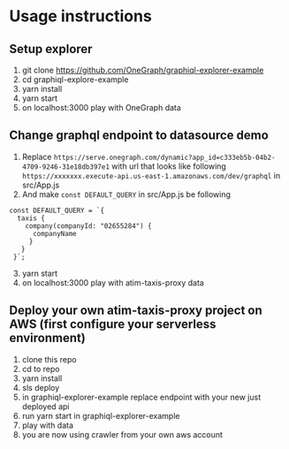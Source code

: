 # Usage instructions

## Setup explorer
1. git clone https://github.com/OneGraph/graphiql-explorer-example
2. cd graphiql-explore-example
3. yarn install
4. yarn start
5. on localhost:3000 play with OneGraph data

## Change graphql endpoint to datasource demo

1. Replace `https://serve.onegraph.com/dynamic?app_id=c333eb5b-04b2-4709-9246-31e18db397e1` with url that looks like following `https://xxxxxxx.execute-api.us-east-1.amazonaws.com/dev/graphql` in src/App.js
2. And make `const DEFAULT_QUERY` in src/App.js be following

```
const DEFAULT_QUERY = `{
  taxis {
    company(companyId: "02655284") {
      companyName
     }
   }
 }`;
```
3. yarn start
4. on localhost:3000 play with atim-taxis-proxy data

## Deploy your own atim-taxis-proxy project on AWS (first configure your serverless environment)

1. clone this repo
2. cd to repo
3. yarn install
4. sls deploy
5. in graphiql-explorer-example replace endpoint with your new just deployed api
6. run yarn start in graphiql-explorer-example
7. play with data
8. you are now using crawler from your own aws account

